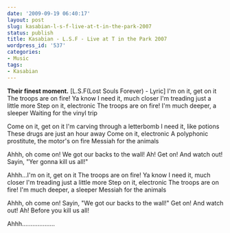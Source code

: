 ```yaml
---
date: '2009-09-19 06:40:17'
layout: post
slug: kasabian-l-s-f-live-at-t-in-the-park-2007
status: publish
title: Kasabian - L.S.F - Live at T in the Park 2007
wordpress_id: '537'
categories:
- Music
tags:
- Kasabian
---
```



**Their finest moment.**
[L.S.F(Lost Souls Forever) - Lyric]
I'm on it, get on it
The troops are on fire! 
Ya know I need it, much closer
I'm treading just a little more
Step on it, electronic
The troops are on fire!
I'm much deeper, a sleeper
Waiting for the vinyl trip

Come on it, get on it
I'm carving through a letterbomb
I need it, like potions
These drugs are just an hour away
Come on it, electronic
A polyphonic prostitute, the motor's on fire
Messiah for the animals

Ahhh, oh come on! 
We got our backs to the wall!
Ah!
Get on! 
And watch out!
Sayin, "Yer gonna kill us all!"

Ahhh...I'm on it, get on it
The troops are on fire!
Ya know I need it, much closer
I'm treading just a little more
Step on it, electronic
The troops are on fire!
I'm much deeper, a sleeper
Messiah for the animals

Ahhh, oh come on!
Sayin, "We got our backs to the wall!"
Get on! 
And watch out!
Ah!
Before you kill us all!

Ahhh...................
